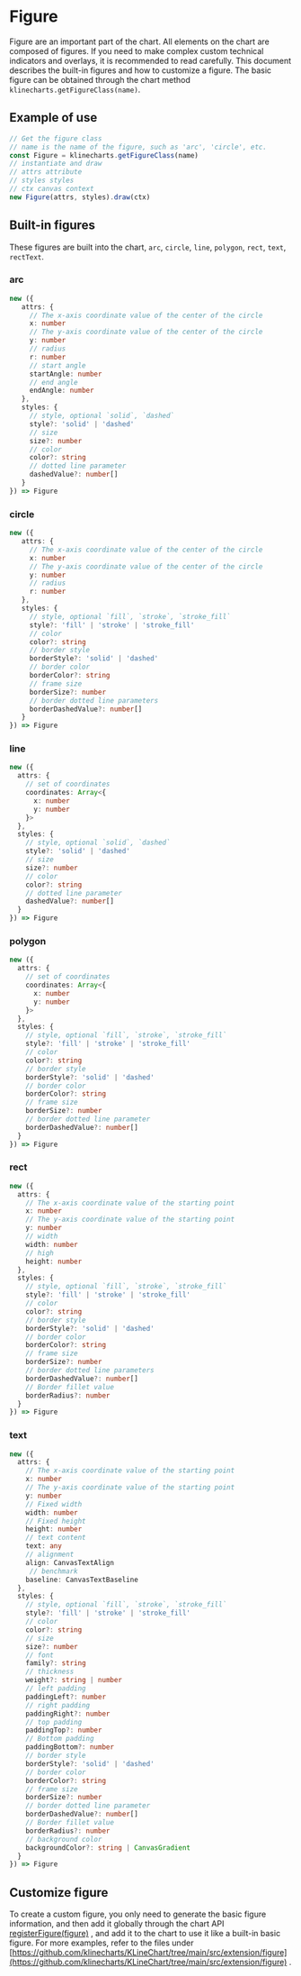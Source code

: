 <script setup>
import Tip from '../../@components/Tip.vue'
</script>

# Figure
Figure are an important part of the chart. All elements on the chart are composed of figures. If you need to make complex custom technical indicators and overlays, it is recommended to read carefully. This document describes the built-in figures and how to customize a figure. The basic figure can be obtained through the chart method `klinecharts.getFigureClass(name)`.

## Example of use
<Tip type="warn" title="Note" tip="It needs to be used when there is a canvas context."/>

```javascript
// Get the figure class
// name is the name of the figure, such as 'arc', 'circle', etc.
const Figure = klinecharts.getFigureClass(name)
// instantiate and draw
// attrs attribute
// styles styles
// ctx canvas context
new Figure(attrs, styles).draw(ctx)
```

## Built-in figures
These figures are built into the chart, `arc`, `circle`, `line`, `polygon`, `rect`, `text`, `rectText`.
### arc
```typescript
new ({
   attrs: {
     // The x-axis coordinate value of the center of the circle
     x: number
     // The y-axis coordinate value of the center of the circle
     y: number
     // radius
     r: number
     // start angle
     startAngle: number
     // end angle
     endAngle: number
   },
   styles: {
     // style, optional `solid`, `dashed`
     style?: 'solid' | 'dashed'
     // size
     size?: number
     // color
     color?: string
     // dotted line parameter
     dashedValue?: number[]
   }
}) => Figure
```

### circle
```typescript
new ({
   attrs: {
     // The x-axis coordinate value of the center of the circle
     x: number
     // The y-axis coordinate value of the center of the circle
     y: number
     // radius
     r: number
   },
   styles: {
     // style, optional `fill`, `stroke`, `stroke_fill`
     style?: 'fill' | 'stroke' | 'stroke_fill'
     // color
     color?: string
     // border style
     borderStyle?: 'solid' | 'dashed'
     // border color
     borderColor?: string
     // frame size
     borderSize?: number
     // border dotted line parameters
     borderDashedValue?: number[]
   }
}) => Figure
```

### line
```typescript
new ({
  attrs: {
    // set of coordinates
    coordinates: Array<{
      x: number
      y: number
    }>
  },
  styles: {
    // style, optional `solid`, `dashed`
    style?: 'solid' | 'dashed'
    // size
    size?: number
    // color
    color?: string
    // dotted line parameter
    dashedValue?: number[]
  }
}) => Figure
```

### polygon
```typescript
new ({
  attrs: {
    // set of coordinates
    coordinates: Array<{
      x: number
      y: number
    }>
  },
  styles: {
    // style, optional `fill`, `stroke`, `stroke_fill`
    style?: 'fill' | 'stroke' | 'stroke_fill'
    // color
    color?: string
    // border style
    borderStyle?: 'solid' | 'dashed'
    // border color
    borderColor?: string
    // frame size
    borderSize?: number
    // border dotted line parameter
    borderDashedValue?: number[]
  }
}) => Figure
```

### rect
```typescript
new ({
  attrs: {
    // The x-axis coordinate value of the starting point
    x: number
    // The y-axis coordinate value of the starting point
    y: number
    // width
    width: number
    // high
    height: number
  },
  styles: {
    // style, optional `fill`, `stroke`, `stroke_fill`
    style?: 'fill' | 'stroke' | 'stroke_fill'
    // color
    color?: string
    // border style
    borderStyle?: 'solid' | 'dashed'
    // border color
    borderColor?: string
    // frame size
    borderSize?: number
    // border dotted line parameters
    borderDashedValue?: number[]
    // Border fillet value
    borderRadius?: number
  }
}) => Figure
```

### text
```typescript
new ({
  attrs: {
    // The x-axis coordinate value of the starting point
    x: number
    // The y-axis coordinate value of the starting point
    y: number
    // Fixed width
    width: number
    // Fixed height
    height: number
    // text content
    text: any
    // alignment
    align: CanvasTextAlign
     // benchmark
    baseline: CanvasTextBaseline
  },
  styles: {
    // style, optional `fill`, `stroke`, `stroke_fill`
    style?: 'fill' | 'stroke' | 'stroke_fill'
    // color
    color?: string
    // size
    size?: number
    // font
    family?: string
    // thickness
    weight?: string | number
    // left padding
    paddingLeft?: number
    // right padding
    paddingRight?: number
    // top padding
    paddingTop?: number
    // Bottom padding
    paddingBottom?: number
    // border style
    borderStyle?: 'solid' | 'dashed'
    // border color
    borderColor?: string
    // frame size
    borderSize?: number
    // border dotted line parameter
    borderDashedValue?: number[]
    // Border fillet value
    borderRadius?: number
    // background color
    backgroundColor?: string | CanvasGradient
  }
}) => Figure
```

## Customize figure
To create a custom figure, you only need to generate the basic figure information, and then add it globally through the chart API [registerFigure(figure)](/en-US/api/chart/registerFigure) , and add it to the chart to use it like a built-in basic figure. For more examples, refer to the files under [https://github.com/klinecharts/KLineChart/tree/main/src/extension/figure](https://github.com/klinecharts/KLineChart/tree/main/src/extension/figure) .
